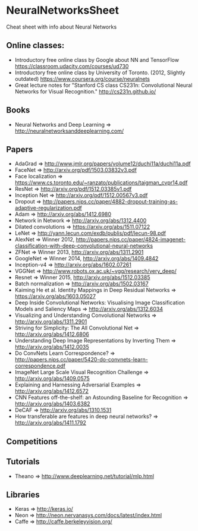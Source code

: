 # NeuralNetworksSheet
Cheat sheet with info about Neural Networks

## Online classes:
 * Introductory free online class by Google about NN and TensorFlow https://classroom.udacity.com/courses/ud730
 * Introductory free online class by University of Toronto. (2012, Slightly  outdated) https://www.coursera.org/course/neuralnets
 * Great lecture notes for "Stanford CS class CS231n: Convolutional Neural Networks for Visual Recognition." http://cs231n.github.io/ 
 
## Books
 * Neural Networks and Deep Learning => http://neuralnetworksanddeeplearning.com/
 

## Papers
  * AdaGrad => http://www.jmlr.org/papers/volume12/duchi11a/duchi11a.pdf
  * FaceNet => http://arxiv.org/pdf/1503.03832v3.pdf
  * Face localization => https://www.cs.toronto.edu/~ranzato/publications/taigman_cvpr14.pdf
  * ResNet => http://arxiv.org/pdf/1512.03385v1.pdf
  * Inception Net => http://arxiv.org/pdf/1512.00567v3.pdf
  * Dropout => http://papers.nips.cc/paper/4882-dropout-training-as-adaptive-regularization.pdf
  * Adam => http://arxiv.org/abs/1412.6980
  * Network in Network => http://arxiv.org/abs/1312.4400 
  * Dilated convolutions => https://arxiv.org/abs/1511.07122
  * LeNet => http://yann.lecun.com/exdb/publis/pdf/lecun-98.pdf
  * AlexNet => Winner 2012, http://papers.nips.cc/paper/4824-imagenet-classification-with-deep-convolutional-neural-networks
  * ZFNet => Winner 2013, http://arxiv.org/abs/1311.2901
  * GoogleNet => Winner 2014, http://arxiv.org/abs/1409.4842
  * Inception-v4 => http://arxiv.org/abs/1602.07261
  * VGGNet => http://www.robots.ox.ac.uk/~vgg/research/very_deep/
  * Resnet => Winner 2015, http://arxiv.org/abs/1512.03385
  * Batch  normalization => http://arxiv.org/abs/1502.03167
  * Kaiming He et al. Identity Mappings in Deep Residual Networks => https://arxiv.org/abs/1603.05027
  * Deep Inside Convolutional Networks: Visualising Image Classification Models and Saliency Maps => http://arxiv.org/abs/1312.6034
  * Visualizing and Understanding Convolutional Networks => http://arxiv.org/abs/1311.2901
  * Striving for Simplicity: The All Convolutional Net => http://arxiv.org/abs/1412.6806
  * Understanding Deep Image Representations by Inverting Them => http://arxiv.org/abs/1412.0035
  * Do ConvNets Learn Correspondence? => http://papers.nips.cc/paper/5420-do-convnets-learn-correspondence.pdf
  * ImageNet Large Scale Visual Recognition Challenge => http://arxiv.org/abs/1409.0575
  * Explaining and Harnessing Adversarial Examples => http://arxiv.org/abs/1412.6572
  * CNN Features off-the-shelf: an Astounding Baseline for Recognition => http://arxiv.org/abs/1403.6382
  * DeCAF => http://arxiv.org/abs/1310.1531
  * How transferable are features in deep neural networks? => http://arxiv.org/abs/1411.1792
  
  
## Competitions

## Tutorials
 * Theano => http://www.deeplearning.net/tutorial/mlp.html
  
 
## Libraries
 * Keras => http://keras.io/
 * Neon => http://neon.nervanasys.com/docs/latest/index.html
 * Caffe => http://caffe.berkeleyvision.org/

